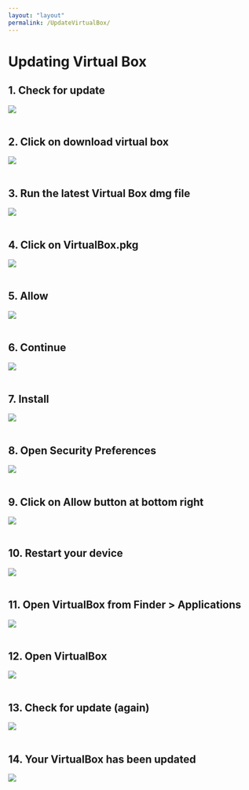 ```yaml
---
layout: "layout"
permalink: /UpdateVirtualBox/
---
```


# Updating Virtual Box

## 1. Check for update

![](./assets/images/VirtualBox/2.png) <br><br>

## 2. Click on download virtual box

![](./assets/images/VirtualBox/3.png) <br><br>

## 3. Run the latest Virtual Box dmg file

![](./assets/images/VirtualBox/4.png) <br><br>

## 4. Click on VirtualBox.pkg

![](./assets/images/VirtualBox/5.png) <br><br>

## 5. Allow

![](./assets/images/VirtualBox/6.png) <br><br>

## 6. Continue

![](./assets/images/VirtualBox/7.png) <br><br>

## 7. Install

![](./assets/images/VirtualBox/8.png) <br><br>

## 8. Open Security Preferences

![](./assets/images/VirtualBox/9.png) <br><br>

## 9. Click on **Allow** button at bottom right

![](./assets/images/VirtualBox/10.png) <br><br>

## 10. Restart your device

![](./assets/images/VirtualBox/11.png) <br><br>

## 11. Open VirtualBox from Finder > Applications

![](./assets/images/VirtualBox/12.png) <br><br>

## 12. Open VirtualBox

![](./assets/images/VirtualBox/13.png) <br><br>

## 13. Check for update (again)

![](./assets/images/VirtualBox/2.png) <br><br>

## 14. Your VirtualBox has been updated

![](./assets/images/VirtualBox/16.png) <br><br>
